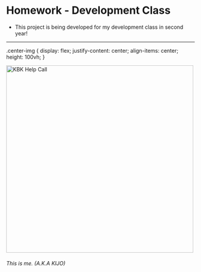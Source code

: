 # Homework - Development Class
<body>
<ul>
<li>This project is being developed for my development class in second year!</li>
</ul>

<hr>

.center-img {
  display: flex;
  justify-content: center;
  align-items: center;
  height: 100vh;
}

<div class="center-img">
<img src="https://cdn.discordapp.com/attachments/1159920769338441778/1355685987564388382/image.png?ex=67e9d476&is=67e882f6&hm=460928d883a01d291ec672eac01136817e3e2b96a7c9745bdf786e631ce00f17" width="500" height="500" alt="KBK Help Call"/>
</div>
  
<h6>This is me. <i>(A.K.A KIJO)</i></h6>
</body>
